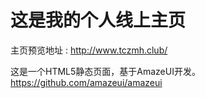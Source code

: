# 这是我的个人线上主页
  主页预览地址 : http://www.tczmh.club/
  
  
  这是一个HTML5静态页面，基于AmazeUI开发。
  https://github.com/amazeui/amazeui
